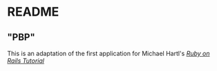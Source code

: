 # README

## "PBP"

This is an adaptation of the first application for Michael Hartl's [*Ruby on Rails Tutorial*](http://www.railstutorial.org/)